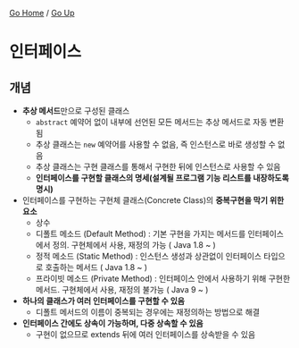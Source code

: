 [Go Home](https://github.com/devJRL/CodeLab-JAVA-Basic#codelab-java-basic) / [Go Up](..)

# 인터페이스 

## 개념 

- **추상 메서드**만으로 구성된 클래스  
	- `abstract` 예약어 없이 내부에 선언된 모든 메서드는 추상 메서드로 자동 변환됨  
	- 추상 클래스는 `new` 예약어를 사용할 수 없음, 즉 인스턴스로 바로 생성할 수 없음  
	- 추상 클래스는 구현 클래스를 통해서 구현한 뒤에 인스턴스로 사용할 수 있음  
	- **인터페이스를 구현할 클래스의 명세(설계될 프로그램 기능 리스트를 내장하도록 명시)**
- 인터페이스를 구현하는 구현체 클래스(Concrete Class)의 **중복구현을 막기 위한 요소**  
	- 상수  
	- 디폴트 메소드 (Default Method) : 기본 구현을 가지는 메서드를 인터페이스에서 정의. 구현체에서 사용, 재정의 가능 ( Java 1.8 ~ )  
	- 정적 메소드 (Static Method) : 인스턴스 생성과 상관없이 인터페이스 타입으로 호출하는 메서드 ( Java 1.8 ~ )  
	- 프라이빗 메소드 (Private Method) : 인터페이스 안에서 사용하기 위해 구현한 메서드. 구현체에서 사용, 재정의 불가능 ( Java 9 ~ )  
- **하나의 클래스가 여러 인터페이스를 구현할 수 있음**  
	- 디폴트 메서드의 이름이 중복되는 경우에는 재정의하는 방법으로 해결  
- **인터페이스 간에도 상속이 가능하며, 다중 상속할 수 있음**  
	- 구현이 없으므로 extends 뒤에 여러 인터페이스를 상속받을 수 있음  